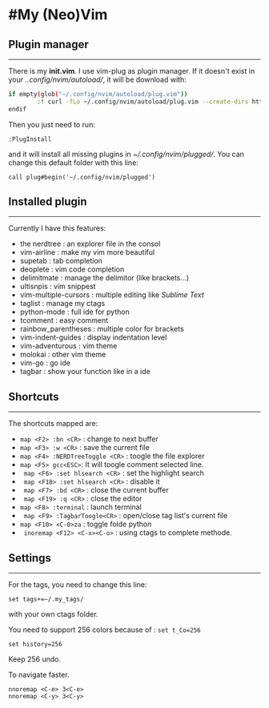 #My (Neo)Vim 
======

## Plugin manager
-----------------

There is my **init.vim**. I use vim-plug as plugin manager. If it doesn't exist in your _..config/nvim/autoload/_, it will be download with:
```bash
if empty(glob("~/.config/nvim/autoload/plug.vim"))
		:! curl -fLo ~/.config/nvim/autoload/plug.vim --create-dirs https://raw.githubusercontent.com/junegunn/vim-plug/master/plug.vim
endif
```
Then you just need to run:
``` vimrc
:PlugInstall
```
and it will install all missing plugins in _~/.config/nvim/plugged/_. You can change this default folder with this line:
``` vimrc
call plug#begin('~/.config/nvim/plugged')
```

## Installed plugin
-------------------

Currently I have this features:

* the nerdtree : an explorer file in the consol
* vim-airline : make my vim more beautiful
* supetab : tab completion
* deoplete : vim code completion
* delimitmate : manage the delimitor (like brackets...)
* ultisnpis : vim snippest
* vim-multiple-cursors : multiple editing like *Sublime Text*
* taglist : manage my ctags
* python-mode : full ide for python
* tcomment : easy comment
* rainbow_parentheses : multiple color for brackets
* vim-indent-guides : display indentation level
* vim-adventurous : vim theme
* molokai : other vim theme
* vim-go : go ide
* tagbar : show your function like in a ide




## Shortcuts
------------

The shortcuts mapped are:

* `` map <F2> :bn <CR> `` : change to next buffer
* `` map <F3> :w <CR> `` : save the current file
* `` map <F4> :NERDTreeToggle <CR> `` : toogle the file explorer
* `` map <F5> gcc<ESC> ``: It will toogle comment selected line. 
* `` map <F6> :set hlsearch <CR>`` : set the highlight search
* `` map <F18> :set hlsearch <CR>`` : disable it
* `` map <F7> :bd <CR>`` : close the current buffer
* `` map <F19> :q <CR>`` : close the editor
* `` map <F8> :terminal `` : launch terminal
* `` map <F9> :TagbarToogle<CR>`` : open/close tag list's current file
* `` map <F10> <C-0>za `` : toggle folde python
* `` inoremap <F12> <C-x><C-o>`` : using ctags to complete methode.

## Settings
-----------

For the tags, you need to change this line:
``` vimrc
set tags+=~/.my_tags/
```
with your own ctags folder.

You need to support 256 colors because of : ``set t_Co=256``

``` vimrc
set history=256
```
Keep 256 undo.

To navigate faster.

```vimrc
nnoremap <C-e> 3<C-e>
nnoremap <C-y> 3<C-y>
```

